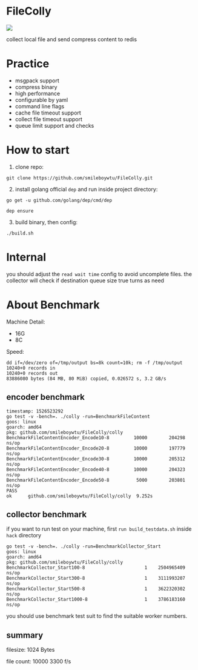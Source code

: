 # FileColly

![](https://github.com/smileboywtu/FileColly/blob/master/screen/arch.png)

collect local file and send compress content to redis

# Practice

- msgpack support
- compress binary
- high performance
- configurable by yaml
- command line flags
- cache file timeout support
- collect file timeout support
- queue limit support and checks
 
# How to start

1. clone repo:
``` shell
git clone https://github.com/smileboywtu/FileColly.git
```
2. install golang official `dep` and run inside project directory:
``` shell
go get -u github.com/golang/dep/cmd/dep

dep ensure
```
3. build binary, then config:
``` shell
./build.sh
```

# Internal

you should adjust the `read wait time` config to avoid uncomplete files.
the collector will check if destination queue size true turns as need

# About Benchmark


Machine Detail:

- 16G
- 8C

Speed:

``` shell
dd if=/dev/zero of=/tmp/output bs=8k count=10k; rm -f /tmp/output
10240+0 records in
10240+0 records out
83886080 bytes (84 MB, 80 MiB) copied, 0.026572 s, 3.2 GB/s
```

## encoder benchmark

``` shell
timestamp: 1526523292
go test -v -bench=. ./colly -run=BenchmarkFileContent
goos: linux
goarch: amd64
pkg: github.com/smileboywtu/FileColly/colly
BenchmarkFileContentEncoder_Encode10-8   	   10000	    204298 ns/op
BenchmarkFileContentEncoder_Encode20-8   	   10000	    197779 ns/op
BenchmarkFileContentEncoder_Encode30-8   	   10000	    205312 ns/op
BenchmarkFileContentEncoder_Encode40-8   	   10000	    204323 ns/op
BenchmarkFileContentEncoder_Encode50-8   	    5000	    203801 ns/op
PASS
ok  	github.com/smileboywtu/FileColly/colly	9.252s
```

## collector benchmark

if you want to run test on your machine, first `run build_testdata.sh` inside `hack` directory

``` shell
go test -v -bench=. ./colly -run=BenchmarkCollector_Start
goos: linux
goarch: amd64
pkg: github.com/smileboywtu/FileColly/colly
BenchmarkCollector_Start100-8            	       1	2504965409 ns/op
BenchmarkCollector_Start300-8            	       1	3111993207 ns/op
BenchmarkCollector_Start500-8            	       1	3622320302 ns/op
BenchmarkCollector_Start1000-8           	       1	3786183160 ns/op
```

you should use benchmark test suit to find the suitable worker numbers.

## summary

filesize: 1024 Bytes

file count: 10000  3300 f/s

